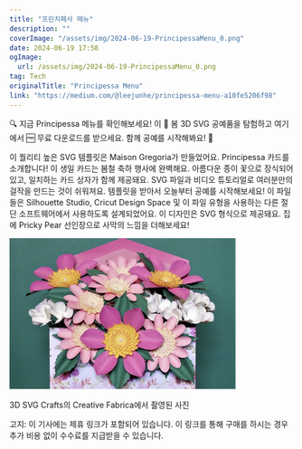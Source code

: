 ```yaml
---
title: "프린치페사 메뉴"
description: ""
coverImage: "/assets/img/2024-06-19-PrincipessaMenu_0.png"
date: 2024-06-19 17:58
ogImage: 
  url: /assets/img/2024-06-19-PrincipessaMenu_0.png
tag: Tech
originalTitle: "Principessa Menu"
link: "https://medium.com/@leejunhe/principessa-menu-a10fe5206f98"
---
```



🔍 지금 Principessa 메뉴를 확인해보세요! 이 📁 봄 3D SVG 공예품을 탐험하고 여기에서 🆓 무료 다운로드를 받으세요. 함께 공예를 시작해봐요! 🚀

이 퀄리티 높은 SVG 템플릿은 Maison Gregoria가 만들었어요. Principessa 카드를 소개합니다! 이 생일 카드는 봄철 축하 행사에 완벽해요. 아름다운 종이 꽃으로 장식되어 있고, 일치하는 카드 상자가 함께 제공돼요. SVG 파일과 비디오 튜토리얼로 여러분만의 걸작을 만드는 것이 쉬워져요. 템플릿을 받아서 오늘부터 공예를 시작해보세요! 이 파일들은 Silhouette Studio, Cricut Design Space 및 이 파일 유형을 사용하는 다른 절단 소프트웨어에서 사용하도록 설계되었어요. 이 디자인은 SVG 형식으로 제공돼요. 집에 Pricky Pear 선인장으로 사막의 느낌을 더해보세요!

![PrincipessaMenu](/assets/img/2024-06-19-PrincipessaMenu_0.png)

3D SVG Crafts의 Creative Fabrica에서 촬영된 사진

<div class="content-ad"></div>

고지: 이 기사에는 제휴 링크가 포함되어 있습니다. 이 링크를 통해 구매를 하시는 경우 추가 비용 없이 수수료를 지급받을 수 있습니다.